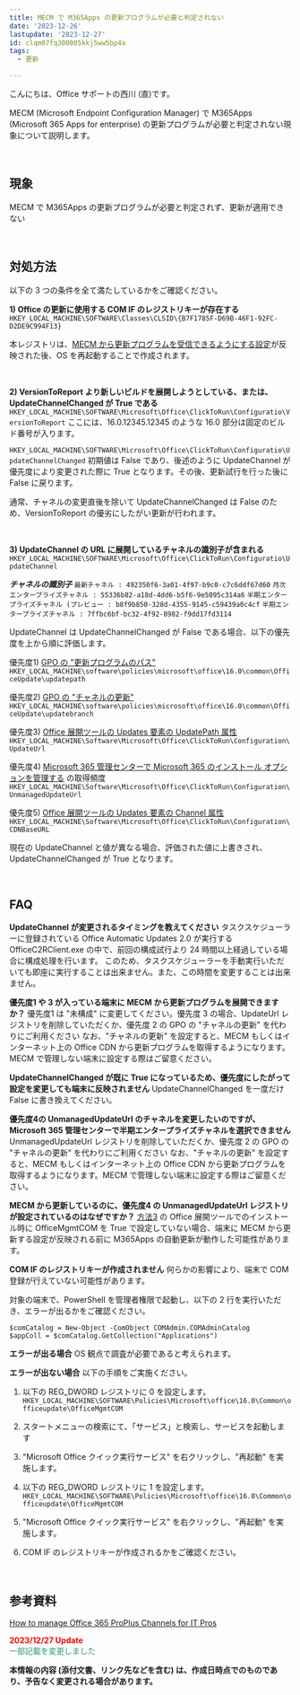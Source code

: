 ```yaml
---
title: MECM で M365Apps の更新プログラムが必要と判定されない
date: '2023-12-26'
lastupdate: '2023-12-27'
id: clqm07fq300005kkj5ww5bp4a
tags:
  - 更新

---
```


こんにちは、Office サポートの西川 (直)です。  

MECM (Microsoft Endpoint Configuration Manager) で M365Apps (Microsoft 365 Apps for enterprise) の更新プログラムが必要と判定されない現象について説明します。

<br>

現象
--
MECM で M365Apps の更新プログラムが必要と判定されず、更新が適用できない


<br>

対処方法
--
以下の 3 つの条件を全て満たしているかをご確認ください。

**1) Office の更新に使用する COM IF のレジストリキーが存在する**
`HKEY_LOCAL_MACHINE\SOFTWARE\Classes\CLSID\{B7F1785F-D69B-46F1-92FC-D2DE9C994F13}`

本レジストリは、[MECM から更新プログラムを受信できるようにする設定](https://learn.microsoft.com/ja-jp/deployoffice/updates/manage-microsoft-365-apps-updates-configuration-manager#enable-microsoft-365-apps-clients-to-receive-updates-from-configuration-manager)が反映された後、OS を再起動することで作成されます。

<br>

**2) VersionToReport より新しいビルドを展開しようとしている、または、UpdateChannelChanged が True である**
`HKEY_LOCAL_MACHINE\SOFTWARE\Microsoft\Office\ClickToRun\Configuratio\VersionToReport`
ここには、16.0.12345.12345 のような 16.0 部分は固定のビルド番号が入ります。

`HKEY_LOCAL_MACHINE\SOFTWARE\Microsoft\Office\ClickToRun\Configuratio\UpdateChannelChanged`
初期値は False であり、後述のように UpdateChannel が優先度により変更された際に True となります。その後、更新試行を行った後に False に戻ります。

通常、チャネルの変更直後を除いて UpdateChannelChanged は False のため、VersionToReport の優劣にしたがい更新が行われます。

<br>

**3) UpdateChannel の URL に展開しているチャネルの識別子が含まれる**
`HKEY_LOCAL_MACHINE\SOFTWARE\Microsoft\Office\ClickToRun\Configuratio\UpdateChannel`

***チャネルの識別子***
`最新チャネル : 492350f6-3a01-4f97-b9c0-c7c6ddf67d60`
`月次エンタープライズチャネル : 55336b82-a18d-4dd6-b5f6-9e5095c314a6`
`半期エンタープライズチャネル (プレビュー : b8f9b850-328d-4355-9145-c59439a0c4cf`
`半期エンタープライズチャネル : 7ffbc6bf-bc32-4f92-8982-f9dd17fd3114`

UpdateChannel は UpdateChannelChanged が False である場合、以下の優先度を上から順に評価します。

優先度1) [GPO の "更新プログラムのパス"](https://learn.microsoft.com/ja-jp/deployoffice/updates/configure-update-settings-microsoft-365-apps)
`HKEY_LOCAL_MACHINE\software\policies\microsoft\office\16.0\common\OfficeUpdate\updatepath`

優先度2) [GPO の "チャネルの更新"](https://learn.microsoft.com/ja-jp/deployoffice/updates/configure-update-settings-microsoft-365-apps)
`HKEY_LOCAL_MACHINE\software\policies\microsoft\office\16.0\common\OfficeUpdate\updatebranch`

優先度3) [Office 展開ツールの Updates 要素の UpdatePath 属性](https://learn.microsoft.com/ja-jp/deployoffice/office-deployment-tool-configuration-options#updates-element)
`HKEY_LOCAL_MACHINE\Software\Microsoft\Office\ClickToRun\Configuration\UpdateUrl`

優先度4) [Microsoft 365 管理センターで Microsoft 365 のインストール オプションを管理する](https://learn.microsoft.com/ja-jp/deployoffice/manage-software-download-settings-office-365) の取得頻度
`HKEY_LOCAL_MACHINE\Software\Microsoft\Office\ClickToRun\Configuration\UnmanagedUpdateUrl`

優先度5) [Office 展開ツールの Updates 要素の Channel 属性](https://learn.microsoft.com/ja-jp/deployoffice/office-deployment-tool-configuration-options#updates-element)
`HKEY_LOCAL_MACHINE\Software\Microsoft\Office\ClickToRun\Configuration\CDNBaseURL`

現在の UpdateChannel と値が異なる場合、評価された値に上書きされ、UpdateChannelChanged が True となります。

<br>

FAQ
--
**UpdateChannel が変更されるタイミングを教えてください**
タスクスケジューラーに登録されている Office Automatic Updates 2.0 が実行する OfficeC2RClient.exe の中で、前回の構成試行より 24 時間以上経過している場合に構成処理を行います。
このため、タスクスケジューラーを手動実行いただいても即座に実行することは出来ません。また、この時間を変更することは出来ません。

**優先度1 や 3 が入っている端末に MECM から更新プログラムを展開できますか？**
優先度1 は "未構成" に変更してください。優先度 3 の場合、UpdateUrl レジストリを削除していただくか、優先度 2 の GPO の "チャネルの更新" を代わりにご利用ください
なお、"チャネルの更新" を設定すると、MECM もしくはインターネット上の Office CDN から更新プログラムを取得するようになります。MECM で管理しない端末に設定する際はご留意ください。


**UpdateChannelChanged が既に True になっているため、優先度にしたがって設定を変更しても端末に反映されません**
UpdateChannelChanged を一度だけ False に書き換えてください。


**優先度4の UnmanagedUpdateUrl のチャネルを変更したいのですが、Microsoft 365 管理センターで半期エンタープライズチャネルを選択できません**
UnmanagedUpdateUrl レジストリを削除していただくか、優先度 2 の GPO の "チャネルの更新" を代わりにご利用ください
なお、"チャネルの更新" を設定すると、MECM もしくはインターネット上の Office CDN から更新プログラムを取得するようになります。MECM で管理しない端末に設定する際はご留意ください。

**MECM から更新しているのに、優先度4 の UnmanagedUpdateUrl レジストリが設定されているのはなぜですか？**
[方法3](https://learn.microsoft.com/ja-jp/deployoffice/updates/manage-microsoft-365-apps-updates-configuration-manager#enable-microsoft-365-apps-clients-to-receive-updates-from-configuration-manager) の Office 展開ツールでのインストール時に OfficeMgmtCOM を True で設定していない場合、端末に MECM から更新する設定が反映される前に M365Apps の自動更新が動作した可能性があります。


**COM IF のレジストリキーが作成されません**
何らかの影響により、端末で COM 登録が行えていない可能性があります。

対象の端末で、PowerShell を管理者権限で起動し、以下の 2 行を実行いただき、エラーが出るかをご確認ください。

```
$comCatalog = New-Object -ComObject COMAdmin.COMAdminCatalog
$appColl = $comCatalog.GetCollection("Applications")
```

**エラーが出る場合**
OS 観点で調査が必要であると考えられます。

**エラーが出ない場合**
以下の手順をご実施ください。
 
1. 以下の REG_DWORD レジストリに 0 を設定します。
`HKEY_LOCAL_MACHINE\SOFTWARE\Policies\Microsoft\office\16.0\Common\officeupdate\OfficeMgmtCOM`

2. スタートメニューの検索にて、「サービス」と検索し、サービスを起動します
3. "Microsoft Office クイック実行サービス" を右クリックし、"再起動" を実施します。

4. 以下の REG_DWORD レジストリに 1 を設定します。
`HKEY_LOCAL_MACHINE\SOFTWARE\Policies\Microsoft\office\16.0\Common\officeupdate\OfficeMgmtCOM`

5. "Microsoft Office クイック実行サービス" を右クリックし、"再起動" を実施します。
6. COM IF のレジストリキーが作成されるかをご確認ください。


<br>

参考資料
--
[How to manage Office 365 ProPlus Channels for IT Pros](https://techcommunity.microsoft.com/t5/microsoft-365-blog/how-to-manage-office-365-proplus-channels-for-it-pros/ba-p/795813)

<span style="color:#ff0000">**2023/12/27  Update**</span>  
<span style="color:#339966">一部記載を変更しました</span>

**本情報の内容 (添付文書、リンク先などを含む) は、作成日時点でのものであり、予告なく変更される場合があります。**